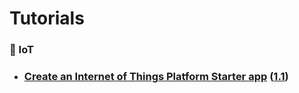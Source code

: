 # Tutorials
### :dash: IoT
- ### [Create an Internet of Things Platform Starter app][1] ([1.1])










































[1]: https://developer.ibm.com/tutorials/how-to-create-an-internet-of-things-platform-starter-application/
[1.1]: https://github.com/makramjandar/my/blob/master/Learning/IBM/Tutorials/1.1.ipynb
